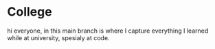 # College
hi everyone, in this main branch is where I capture everything I learned while at university, spesialy at code.
